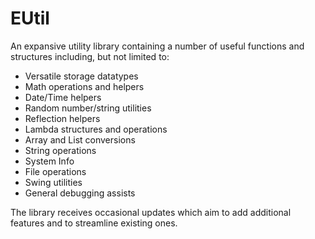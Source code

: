 # EUtil
An expansive utility library containing a number of useful functions and structures including, but not limited to:

- Versatile storage datatypes
- Math operations and helpers
- Date/Time helpers
- Random number/string utilities
- Reflection helpers
- Lambda structures and operations
- Array and List conversions
- String operations
- System Info
- File operations
- Swing utilities
- General debugging assists

The library receives occasional updates which aim to add additional features and to streamline existing ones.
